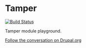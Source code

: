 # Tamper #

[![Build Status](https://travis-ci.org/ericgsmith/tamper.svg?branch=master)](https://travis-ci.org/ericgsmith/tamper)

Tamper module playground. 

[Follow the conversation on Drupal.org](https://www.drupal.org/node/2921727)
